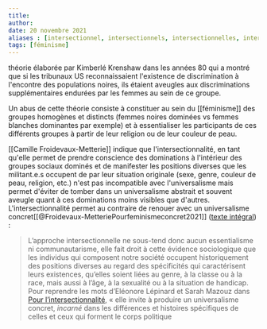 ```yaml
---
title:
author:
date: 20 novembre 2021
aliases : [intersectionnel, intersectionnels, intersectionnelles, intersectional]
tags: [féminisme]
---
```


théorie élaborée par Kimberlé Krenshaw dans les années 80 qui a montré que si les tribunaux US reconnaissaient l'existence de discrimination à l'encontre des populations noires, ils étaient aveugles aux discriminations supplémentaires endurées par les femmes au sein de ce groupe. 

Un abus de cette théorie consiste à constituer au sein du [[féminisme]] des groupes homogènes et distincts (femmes noires dominées vs femmes blanches dominantes par exemple) et à essentialiser les participants de ces différents groupes à partir de leur religion ou de leur couleur de peau. 

[[Camille Froidevaux-Metterie]] indique que l'intersectionnalité, en tant qu'elle permet de prendre conscience des dominations à l'intérieur des groupes sociaux dominés et de manifester les positions diverses que les militant.e.s occupent de par leur situation originale (sexe, genre, couleur de peau, religion, etc.) n'est pas incompatible avec l'universalisme mais permet d'éviter de tomber dans un universalisme abstrait et souvent aveugle quant à ces dominations moins visibles que d'autres. L'intersectionnalité permet au contraire de renouer avec un universalisme concret[[@Froidevaux-MetteriePourfeminismeconcret2021]] ([texte intégral](froidevaux_metterie_aoc.pdf)) : 

> L’approche intersectionnelle ne sous-tend donc aucun essentialisme ni communautarisme, elle fait droit à cette évidence sociologique que les individus qui composent notre société occupent historiquement des positions diverses au regard des spécificités qui caractérisent leurs existences, qu’elles soient liées au genre, à la classe ou à la race, mais aussi à l’âge, à la sexualité ou à la situation de handicap. Pour reprendre les mots d’Eléonore Lépinard et Sarah Mazouz dans [Pour l’intersectionnalité](https://anamosa.fr/livre/pour-lintersectionnalite/), « elle invite à produire un universalisme concret, _incarné_ dans les différences et histoires spécifiques de celles et ceux qui forment le corps politique




